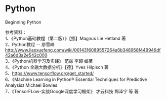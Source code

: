 # Python
Beginning Python

参考资料：  
1、《Python基础教程（第二版）》【挪】Magnus Lie Hetland 著  
2、Python教程 -- 廖雪峰   http://www.liaoxuefeng.com/wiki/0014316089557264a6b348958f449949df42a6d3a2e542c000  
3、《Python机器学习及实践》 范淼 李超 编著  
4、《Python 金融大数据分析》【德】Yves Hilpisch 著  
5、https://www.tensorflow.org/get_started/  
6、《Machine Learning in Python® Essential Techniques for Predictive Analysis》 Michael Bowles  
7、《TensorFLow-实战Google深度学习框架》 才云科技 郑泽宇 等 著

